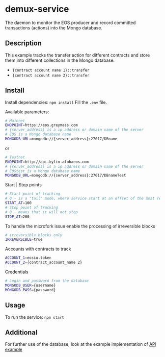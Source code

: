 # demux-service
The daemon to monitor the EOS producer and record committed transactions (actions) into the Mongo database.

## Description
This example tracks the transfer action for different contracts and store them into different collections in the Mongo database.
* `{contract account name 1}::transfer`
* `{contract account name 2}::transfer`
## Install
Install dependencies: `npm install`
Fill the `.env` file.

Available parameters:

```bash
# Mainnet
ENDPOINT=https://eos.greymass.com
# {server_address} is a ip address or domain name of the server
# EOS is a Mongo database name
MONGODB_URL=mongodb://{server_address}:27017/DBname
```
or
```bash
# Testnet
ENDPOINT=http://api.kylin.alohaeos.com
# {server_address} is a ip address or domain name of the server
# EOStest is a Mongo database name
MONGODB_URL=mongodb://{server_address}:27017/DBnameTest
```
Start | Stop points
```bash
# Start point of tracking
# 0 - is a "tail" mode, where service start at an offset of the most recent blocks.
START_AT=100
# Stop point of tracking
# 0 - means that it will not stop
STOP_AT=200
```
To handle the microfork issue enable the processing of irreversible blocks
```bash
# irreversible blocks only
IRREVERSIBLE=true
```
Accounts with contracts to track
```bash
ACCOUNT_1=eosio.token
ACCOUNT_2={contract_account_name 2}
```
Credentials
```bash
# Login and password from the database
MONGODB_USER={username}
MONGODB_PASS={password}
```

## Usage
To run the service: `npm start`

## Additional
For further use of the database, look at the example implementation of [API example](https://github.com/4ban/EOS-demux-js-api-example)